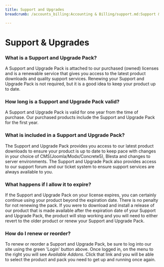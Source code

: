 ```yaml
---
title: Support and Upgrades
breadcrumb: /accounts_billing:Accounting & Billing/support.md:Support & Upgrades/

---
```


Support & Upgrades
==================

### What is a Support and Upgrade Pack?

A Support and Upgrade Pack is attached to our purchased (owned) licenses and is a renewable service that gives you access to the latest product downloads and quality support services.  Renewing your Support and Upgrade Pack is not required, but it is a good idea to keep your product up to date.

### How long is a Support and Upgrade Pack valid?

A Support and Upgrade Pack is valid for one year from the time of purchase.  Our purchased products include the Support and Upgrade Pack for the first year.

### What is included in a Support and Upgrade Pack?

The Support and Upgrade Pack provides you access to our latest product downloads to ensure your product is up to date to keep pace with changes in your choice of CMS(Joomla/Modx/Concrete5), Blesta and changes to server environments.  The Support and Upgrade Pack also provides access to our support forum and our ticket system to ensure support services are always available to you.

### What happens if I allow it to expire?

If the Support and Upgrade Pack on your license expires, you can certainly continue using your product beyond the expiration date.  There is no penalty for not renewing the pack.  If you were to download and install a release of our product that is made available after the expiration date of your Support and Upgrade Pack, the product will stop working and you will need to either revert to the older product or renew your Support and Upgrade Pack.

### How do I renew or reorder?

To renew or reorder a Support and Upgrade Pack, be sure to log into our site using the green 'Login' button above.  Once logged in, on the menu to the right you will see *Available Addons*.  Click that link and you will be able to select the product and pack you need to get up and running once again.